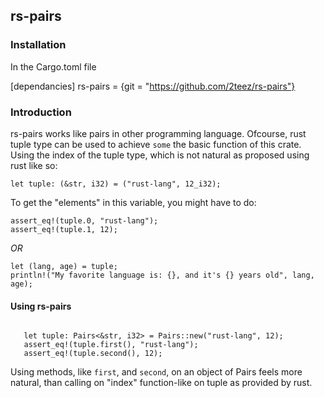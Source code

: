 ## rs-pairs

### Installation
In the Cargo.toml file

[dependancies]
rs-pairs = {git = "https://github.com/2teez/rs-pairs"}

### Introduction
rs-pairs works like pairs in other programming language. Ofcourse, rust tuple type can be used
to achieve ```some``` the basic function of this crate. Using the index of the tuple type, 
which is not natural as proposed using rust like so:

```
let tuple: (&str, i32) = ("rust-lang", 12_i32);
```

To get the "elements" in this variable, you might have to do:
``` 
assert_eq!(tuple.0, "rust-lang");
assert_eq!(tuple.1, 12);
```

*OR*

```
let (lang, age) = tuple;
println!("My favorite language is: {}, and it's {} years old", lang, age);
```

#### Using rs-pairs
```use rs-pairs::Pairs;

   let tuple: Pairs<&str, i32> = Pairs::new("rust-lang", 12);
   assert_eq!(tuple.first(), "rust-lang");
   assert_eq!(tuple.second(), 12);
```

Using methods, like `first`, and `second`, on an object of Pairs feels more natural, than 
calling on "index" function-like on tuple as provided by rust. 

